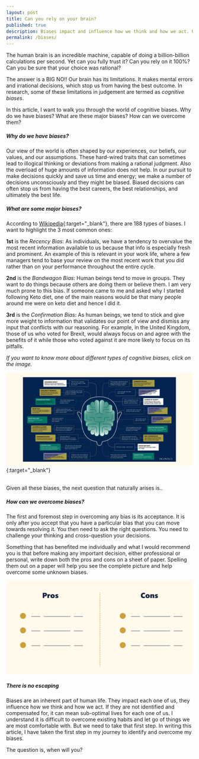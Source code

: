 ```yaml
---
layout: post
title: Can you rely on your brain?
published: true
description: Biases impact and influence how we think and how we act. Our brain makes mental errors and irrational decisions, which stop us from having the best outcome. In research, these limitations are called cognitive biases. Why do we have biases? What are these major biases? How can we overcome them?
permalink: /biases/
---
```


The human brain is an incredible machine, capable of doing a billion-billion calculations per second. Yet can you fully trust it? Can you rely on it 100%? Can you be sure that your choice was rational?

The answer is a BIG NO!! Our brain has its limitations. It makes mental errors and irrational decisions, which stop us from having the best outcome. In research, some of these limitations in judgement are termed as _cognitive biases_.

In this article, I want to walk you through the world of cognitive biases. Why do we have biases? What are these major biases? How can we overcome them?

##### **Why do we have biases?**

Our view of the world is often shaped by our experiences, our beliefs, our values, and our assumptions. These hard-wired traits that can sometimes lead to illogical thinking or deviations from making a rational judgment. Also the overload of huge amounts of information does not help. In our pursuit to make decisions quickly and save us time and energy; we make a number of decisions unconsciously and they might be biased. Biased decisions can often stop us from having the best careers, the best relationships, and ultimately the best life.

##### **What are some major biases?**

According to [Wikipedia](https://en.wikipedia.org/wiki/List_of_cognitive_biases){:target="_blank"}, there are 188 types of biases. I want to highlight the 3 most common ones:

**1st** is the _Recency Bias_: As individuals, we have a tendency to overvalue the most recent information available to us because that info is especially fresh and prominent. An example of this is relevant in your work life, where a few managers tend to base your review on the most recent work that you did rather than on your performance throughout the entire cycle.

**2nd** is the _Bandwagon Bias_: Human beings tend to move in groups. They want to do things because others are doing them or believe them. I am very much prone to this bias. If someone came to me and asked why I started following Keto diet, one of the main reasons would be that many people around me were on keto diet and hence I did it.

**3rd** is the _Confirmation Bias_: As human beings, we tend to stick and give more weight to information that validates our point of view and dismiss any input that conflicts with our reasoning. For example, in the United Kingdom, those of us who voted for Brexit, would always focus on and agree with the benefits of it while those who voted against it are more likely to focus on its pitfalls.

_If you want to know more about different types of cognitive biases, click on the image._

[![18 major cognivite biases](/assets/img/cognitive-biases.png)](https://www.visualcapitalist.com/wp-content/uploads/2018/03/18-cognitive-bias-examples.html){:target="_blank"}
<br/>
<br/>

Given all these biases, the next question that naturally arises is..

##### **How can we overcome biases?**

The first and foremost step in overcoming any bias is its acceptance. It is only after you accept that you have a particular bias that you can move towards resolving it. You then need to ask the right questions. You need to challenge your thinking and cross-question your decisions.

Something that has benefited me individually and what I would recommend you is that before making any important decision, either professional or personal, write down both the pros and cons on a sheet of paper. Spelling them out on a paper will help you see the complete picture and help overcome some unknown biases.

![Overcoming Bias Pros Cons](/assets/img/pros-cons.png)

##### **There is no escaping**

Biases are an inherent part of human life. They impact each one of us, they influence how we think and how we act. If they are not identified and compensated for, it can mean sub-optimal lives for each one of us. I understand it is difficult to overcome existing habits and let go of things we are most comfortable with. But we need to take that first step. In writing this article, I have taken the first step in my journey to identify and overcome my biases. 

The question is, when will you? 
